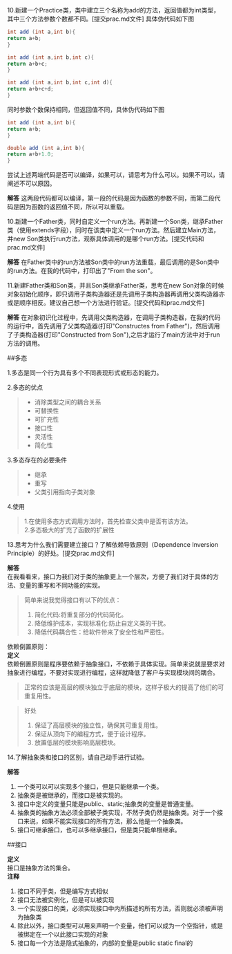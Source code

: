 10.新建一个Practice类，类中建立三个名称为add的方法，返回值都为int类型，其中三个方法参数个数都不同。[提交prac.md文件]
具体伪代码如下图

```java
int add (int a,int b){
return a+b;
}

int add (int a,int b,int c){
return a+b+c;
}

int add (int a,int b,int c,int d){
return a+b+c+d;
}
```

同时参数个数保持相同，但返回值不同，具体伪代码如下图
```java
int add (int a,int b){
return a+b;
}

double add (int a,int b){
return a+b+1.0;
}

```
尝试上述两端代码是否可以编译，如果可以，请思考为什么可以。如果不可以，请阐述不可以原因。

**解答**
这两段代码都可以编译，第一段的代码是因为函数的参数不同，而第二段代码是因为函数的返回值不同，所以可以重载。  

10.新建一个Father类，同时自定义一个run方法。再新建一个Son类，继承Father类（使用extends字段），同时在该类中定义一个run方法。然后建立Main方法，并new Son类执行run方法，观察具体调用的是哪个run方法。[提交代码和prac.md文件] 

**解答**
在Father类中的run方法被Son类中的run方法重载，最后调用的是Son类中的run方法。在我的代码中，打印出了"From the son"。  

11.新建Father类和Son类，并且Son类继承Father类，思考在new Son对象的时候对象初始化顺序，即只调用子类构造器还是先调用子类构造器再调用父类构造器亦或是顺序相反。建议自己想一个方法进行验证。[提交代码和prac.md文件]  

**解答**
在对象初识化过程中，先调用父类构造器，在调用子类构造器，在我的代码的运行中，首先调用了父类构造器(打印"Constructes from Father")，然后调用了子类构造器(打印"Constructed from Son"),之后才运行了main方法中对于run方法的调用。  

##多态

1.多态是同一个行为具有多个不同表现形式或形态的能力。  

2.多态的优点  
>+ 消除类型之间的耦合关系
>+ 可替换性
>+ 可扩充性
>+ 接口性
>+ 灵活性
>+ 简化性

3.多态存在的必要条件  
>+ 继承
>+ 重写
>+ 父类引用指向子类对象

4.使用  
>1.在使用多态方式调用方法时，首先检查父类中是否有该方法。  
>2.多态极大的扩充了函数的扩展性

13.思考为什么我们需要建立接口？了解依赖导致原则（Dependence Inversion Principle）的好处。[提交prac.md文件]

**解答**  
在我看看来，接口为我们对于类的抽象更上一个层次，方便了我们对于具体的方法、变量的重写和不同功能的实现。 

>简单来说我觉得接口有以下的优点：  
>1. 简化代码:将重复部分的代码简化。  
>2. 降低维护成本，实现标准化:防止自定义类的干扰。  
>3. 降低代码耦合性：给软件带来了安全性和严密性。


依赖倒置原则：  
**定义**  
依赖倒置原则是程序要依赖于抽象接口，不依赖于具体实现。简单来说就是要求对抽象进行编程，不要对实现进行编程，这样就降低了客户与实现模块间的耦合。  
>正常的应该是高层的模块独立于底层的模块，这样子极大的提高了他们的可重复用性。  

>好处  
>1. 保证了高层模块的独立性，确保其可重复用性。  
>2. 保证从顶向下的编程方式，便于设计程序。  
>3. 放置低层的模块影响高层模块。  

14.了解抽象类和接口的区别，请自己动手进行试验。  

**解答**
1. 一个类可以可以实现多个接口，但是只能继承一个类。  
2. 抽象类是被继承的，而接口是被实现的。 
3. 接口中定义的变量只能是public、static;抽象类的变量是普通变量。  
4. 抽象类的抽象方法必须全部被子类实现，不然子类仍然是抽象类。对于一个接口来说，如果不能实现接口的所有方法，那么他是一个抽象类。
5. 接口可继承接口，也可以多继承接口，但是类只能单根继承。

##接口

**定义**  
接口是抽象方法的集合。  
**注释**
1. 接口不同于类，但是编写方式相似  
2. 接口无法被实例化，但是可以被实现  
3. 一个实现接口的类，必须实现接口中内所描述的所有方法，否则就必须被声明为抽象类  
4. 除此以外，接口类型可以用来声明一个变量，他们可以成为一个空指针，或是被绑定在一个以此接口实现的对象  
5. 接口每一个方法是隐式抽象的，内部的变量是public static final的  